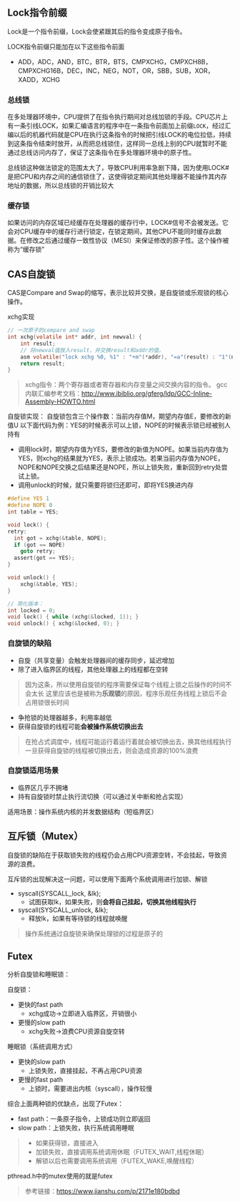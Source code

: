 ## Lock指令前缀

Lock是一个指令前缀，Lock会使紧跟其后的指令变成原子指令。

LOCK指令前缀只能加在以下这些指令前面
- ADD，ADC，AND，BTC，BTR，BTS，CMPXCHG，CMPXCH8B，CMPXCHG16B，DEC，INC，NEG，NOT，OR，SBB，SUB，XOR，XADD，XCHG


### 总线锁
在多处理器环境中，CPU提供了在指令执行期间对总线加锁的手段。CPU芯片上有一条引线LOCK，如果汇编语言的程序中在一条指令前面加上前缀`LOCK`，经过汇编以后的机器代码就是CPU在执行这条指令的时候把引线LOCK的电位拉低，持续到这条指令结束时放开，从而把总线锁住，这样同一总线上别的CPU就暂时不能通过总线访问内存了，保证了这条指令在多处理器环境中的原子性。

总线锁这种做法锁定的范围太大了，导致CPU利用率急剧下降，因为使用LOCK#是把CPU和内存之间的通信锁住了，这使得锁定期间其他处理器不能操作其内存地址的数据，所以总线锁的开销比较大

### 缓存锁
如果访问的内存区域已经缓存在处理器的缓存行中，LOCK#信号不会被发送。它会对CPU缓存中的缓存行进行锁定，在锁定期间，其他CPU不能同时缓存此数据。在修改之后通过缓存一致性协议（MESI）来保证修改的原子性。这个操作被称为“缓存锁”


## CAS自旋锁
CAS是Compare and Swap的缩写，表示比较并交换，是自旋锁或乐观锁的核心操作。

xchg实现
```c
// 一次原子的compare and swap
int xchg(volatile int* addr, int newval) {
    int result;
    // 将newval值放入result，并交换result和addr的值。
    asm volatile("lock xchg %0, %1" : "+m"(*addr), "=a"(result) : "1"(newval));
    return result;
}
```

> xchg指令：两个寄存器或者寄存器和内存变量之间交换内容的指令。
> gcc内联汇编参考文档：http://www.ibiblio.org/gferg/ldp/GCC-Inline-Assembly-HOWTO.html

自旋锁实现：
自旋锁包含三个操作数：当前内存值M，期望内存值E，要修改的新值U
以下面代码为例：YES的时候表示可以上锁，NOPE的时候表示锁已经被别人持有
- 调用lock时，期望内存值为YES，要修改的新值为NOPE。如果当前内存值为YES，则xchg的结果就为YES，表示上锁成功。若果当前内存值为NOPE，NOPE和NOPE交换之后结果还是NOPE，所以上锁失败，重新回到retry处尝试上锁。
- 调用unlock的时候，就只需要将锁归还即可，即将YES换进内存
```c
#define YES 1
#define NOPE 0
int table = YES;

void lock() {
retry:
  int got = xchg(&table, NOPE);
  if (got == NOPE)
    goto retry;
  assert(got == YES);
}

void unlock() {
    xchg(&table, YES);
}
```

```c
// 简化版本：
int locked = 0;
void lock() { while (xchg(&locked, 1)); }
void unlock() { xchg(&locked, 0); }
```

### 自旋锁的缺陷
- 自旋（共享变量）会触发处理器间的缓存同步，延迟增加
- 除了进入临界区的线程，其他处理器上的线程都在空转
> 因为这条，所以使用自旋锁的程序需要保证每个线程上锁之后操作的时间不会太长
> 这里应该也是被称为**乐观锁**的原因，程序乐观任务线程上锁后不会占用锁很长时间
- 争抢锁的处理器越多，利用率越低
- 获得自旋锁的线程可能**会被操作系统切换出去**
> 在抢占式调度中，线程可能运行着运行着就会被切换出去，换其他线程执行
> 一旦获得自旋锁的线程被切换出去，则会造成资源的100%浪费

### 自旋锁适用场景
- 临界区几乎不拥堵
- 持有自旋锁时禁止执行流切换（可以通过关中断和抢占实现）

适用场景：操作系统内核的并发数据结构（短临界区）

## 互斥锁（Mutex）
自旋锁的缺陷在于获取锁失败的线程仍会占用CPU资源空转，不会挂起，导致资源的浪费。

互斥锁的出现解决这一问题，可以使用下面两个系统调用进行加锁、解锁
- syscall(SYSCALL_lock, &lk);
  - 试图获取lk，如果失败，则**会将自己挂起，切换其他线程执行**
- syscall(SYSCALL_unlock, &lk);
  - 释放lk，如果有等待锁的线程就唤醒
> 操作系统通过自旋锁来确保处理锁的过程是原子的

## Futex
分析自旋锁和睡眠锁：

自旋锁：
- 更快的fast path
  - xchg成功->立即进入临界区，开销很小
- 更慢的slow path
  - xchg失败->浪费CPU资源自旋空转

睡眠锁（系统调用方式）
- 更快的slow path
  - 上锁失败，直接挂起，不再占用CPU资源
- 更慢的fast path
  - 上锁时，需要进出内核（syscall），操作较慢

综合上面两种锁的优缺点，出现了Futex：
- fast path：一条原子指令，上锁成功则立即返回
- slow path：上锁失败，执行系统调用睡眠

> - 如果获得锁，直接进入
> - 加锁失败，直接调用系统调用休眠（FUTEX_WAIT,线程休眠）
> - 解锁以后也需要调用系统调用（FUTEX_WAKE,唤醒线程）

pthread.h中的mutex使用的就是futex


> 参考链接：https://www.jianshu.com/p/2171e180bdbd

